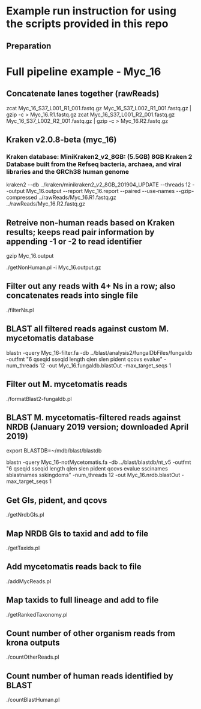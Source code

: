 # Example run instruction for using the scripts provided in this repo
## Preparation

# Full pipeline example - Myc_16
## Concatenate lanes together (rawReads)
zcat Myc_16_S37_L001_R1_001.fastq.gz Myc_16_S37_L002_R1_001.fastq.gz | gzip -c > Myc_16.R1.fastq.gz
zcat Myc_16_S37_L001_R2_001.fastq.gz Myc_16_S37_L002_R2_001.fastq.gz | gzip -c > Myc_16.R2.fastq.gz

## Kraken v2.0.8-beta (myc_16)
### Kraken database: MiniKraken2_v2_8GB: (5.5GB) 8GB Kraken 2 Database built from the Refseq bacteria, archaea, and viral libraries and the GRCh38 human genome
kraken2 --db ../kraken/minikraken2_v2_8GB_201904_UPDATE --threads 12 --output Myc_16.output --report Myc_16.report --paired --use-names --gzip-compressed ../rawReads/Myc_16.R1.fastq.gz ../rawReads/Myc_16.R2.fastq.gz

## Retreive non-human reads based on Kraken results; keeps read pair information by appending -1 or -2 to read identifier
gzip Myc_16.output

./getNonHuman.pl -i Myc_16.output.gz

## Filter out any reads with 4+ Ns in a row; also concatenates reads into single file
./filterNs.pl

## BLAST all filtered reads against custom M. mycetomatis database
blastn -query Myc_16-filter.fa -db ../blast/analysis2/fungalDbFiles/fungaldb -outfmt "6 qseqid sseqid length qlen slen pident qcovs evalue" -num_threads 12 -out Myc_16.fungaldb.blastOut -max_target_seqs 1

## Filter out M. mycetomatis reads
./formatBlast2-fungaldb.pl

## BLAST M. mycetomatis-filtered reads against NRDB (January 2019 version; downloaded April 2019)
export BLASTDB=~/mdb/blast/blastdb  

blastn -query Myc_16-notMycetomatis.fa -db ../blast/blastdb/nt_v5 -outfmt "6 qseqid sseqid length qlen slen pident qcovs evalue sscinames sblastnames sskingdoms" -num_threads 12 -out Myc_16.nrdb.blastOut -max_target_seqs 1

## Get GIs, pident, and qcovs
./getNrdbGIs.pl

## Map NRDB GIs to taxid and add to file
./getTaxids.pl

## Add mycetomatis reads back to file
./addMycReads.pl

## Map taxids to full lineage and add to file
./getRankedTaxonomy.pl

## Count number of other organism reads from krona outputs
./countOtherReads.pl

## Count number of human reads identified by BLAST
./countBlastHuman.pl
